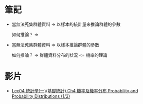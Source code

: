 # 筆記
- 當無法蒐集群體資料 => 以樣本的統計量來推論群體的參數  

	如何推論？ => 

- 當無法蒐集群體資料 => 以樣本推論群體的參數  

	如何推論？ => 
	群體資料分布的狀況 <= 機率的理論



# 影片
- [Lec04 統計學(一)(基礎統計) Ch4 機率及機率分布 Probability and Probability Distributions (1/3)](https://www.youtube.com/watch?v=tef9IwcLdHI&list=PLj6E8qlqmkFvsst4-ww1mrax1D65FQI1m&index=4)